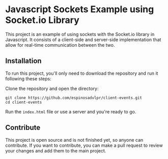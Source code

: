 # Javascript Sockets Example using Socket.io Library
This project is an example of using sockets with the Socket.io library in Javascript. It consists of a client-side and server-side implementation that allow for real-time communication between the two.

## Installation
To run this project, you'll only need to download the repository and run it following these steps:

Clone the repository and open the directory:

```
git clone https://github.com/espinosadvlpr/client-events.git
cd client-events
```

Run the `index.html` file or use a server and you're ready to go.

## Contribute

This project is open source and is not finished yet, so anyone can contribute. 
If you want to contribute, you can make a pull request to review your changes and add them to the main project.
